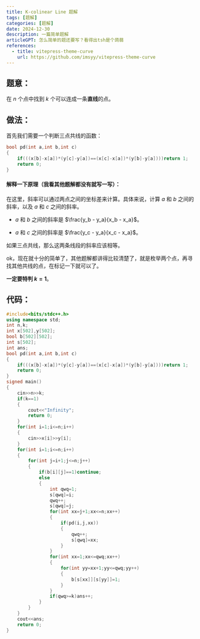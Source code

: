 ```yaml
---
title: K-colinear Line 题解
tags: [题解]
categories: [题解]
date: 2024-12-30
description: 一篇简单题解
articleGPT: 怎么简单的题还要写？看得出tsh是个蒟蒻
references:
  - title: vitepress-theme-curve
    url: https://github.com/imsyy/vitepress-theme-curve
---
```


## 题意：
在 $n$ 个点中找到 $k$ 个可以连成一条**直线**的点。  

## 做法：
首先我们需要一个判断三点共线的函数：
```cpp
bool pd(int a,int b,int c)
{
	if(((x[b]-x[a])*(y[c]-y[a])==(x[c]-x[a])*(y[b]-y[a])))return 1;
	return 0;
}
```
#### 解释一下原理（我看其他题解都没有就写一写）：  
在这里，斜率可以通过两点之间的坐标差来计算。具体来说，计算 $a$ 和 $b$ 之间的斜率，以及 $a$ 和 $c$ 之间的斜率。

- $a$ 和 $b$ 之间的斜率是 $\frac{y_b - y_a}{x_b - x_a}$。
  
- $a$ 和 $c$ 之间的斜率是 $\frac{y_c - y_a}{x_c - x_a}$。

如果三点共线，那么这两条线段的斜率应该相等。

ok，现在就十分的简单了，其他题解都讲得比较清楚了，就是枚举两个点，再寻找其他共线的点，在标记一下就可以了。 

**一定要特判 $k = 1$**。

## 代码：
```cpp
#include<bits/stdc++.h>
using namespace std;
int n,k;
int x[502],y[502];
bool b[502][502];
int s[502];
int ans;
bool pd(int a,int b,int c)
{
	if(((x[b]-x[a])*(y[c]-y[a])==(x[c]-x[a])*(y[b]-y[a])))return 1;
	return 0;
}
signed main()
{
	cin>>n>>k;
	if(k==1)
	{
		cout<<"Infinity";
		return 0;
	}
	for(int i=1;i<=n;i++) 
	{
		cin>>x[i]>>y[i];
	}
	for(int i=1;i<=n;i++)
	{
		for(int j=i+1;j<=n;j++)
		{
			if(b[i][j]==1)continue;
			else
			{
				int qwq=1;
				s[qwq]=i;
				qwq++;
				s[qwq]=j;
				for(int xx=j+1;xx<=n;xx++)
				{
					if(pd(i,j,xx))
					{
						qwq++;
						s[qwq]=xx;
					}
				}
				for(int xx=1;xx<=qwq;xx++)
				{
					for(int yy=xx+1;yy<=qwq;yy++)
					{
						b[s[xx]][s[yy]]=1;
					}
				}
				if(qwq>=k)ans++;
			}
		}
	}
	cout<<ans;
	return 0; 
}
```
